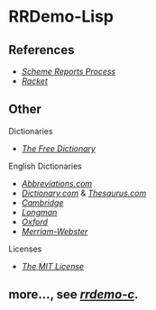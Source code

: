 # RRDemo-Lisp

## References
- [*Scheme Reports Process*](http://scheme-reports.org/)
- [*Racket*](http://racket-lang.org/)

## Other
Dictionaries
- [*The Free Dictionary*](http://thefreedictionary.com/)

English Dictionaries
- [*Abbreviations.com*](http://abbreviations.com/)
- [*Dictionary.com*](http://dictionary.com/) & [*Thesaurus.com*](http://thesaurus.com/)
- [*Cambridge*](http://dictionary.cambridge.org/)
- [*Longman*](http://ldoceonline.com/)
- [*Oxford*](http://oxforddictionaries.com/)
- [*Merriam-Webster*](http://merriam-webster.com/)

Licenses
- [*The MIT License*](http://opensource.org/licenses/MIT)

## more..., see [*rrdemo-c*](http://github.com/afoolsbag/rrdemo-c).

